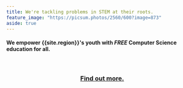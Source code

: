 ```yaml
---
title: We're tackling problems in STEM at their roots.
feature_image: "https://picsum.photos/2560/600?image=873"
aside: true
---
```

#### We empower {{site.region}}'s youth with *FREE* Computer Science education for all.
<br/>
<h3 style="text-align: center;">
<a href="https://www.steelcitycodes.org/about">Find out more.</a>
</h3>